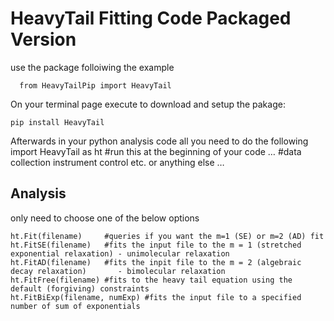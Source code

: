# HeavyTail Fitting Code Packaged Version
  use the package folloiwing the example
```
  from HeavyTailPip import HeavyTail
```

On your terminal page execute to download and setup the pakage:
```
pip install HeavyTail
```

Afterwards in your python analysis code all you need to do the following 
import HeavyTail as ht #run this at the beginning of your code
…
#data collection instrument control etc. or anything else
…
## Analysis
only need to choose one of the below options
```
ht.Fit(filename)     #queries if you want the m=1 (SE) or m=2 (AD) fit
ht.FitSE(filename)   #fits the input file to the m = 1 (stretched exponential relaxation) - unimolecular relaxation
ht.FitAD(filename)   #fits the inpit file to the m = 2 (algebraic decay relaxation)       - bimolecular relaxation
ht.FitFree(filename) #fits to the heavy tail equation using the default (forgiving) constraints
ht.FitBiExp(filename, numExp) #fits the input file to a specified number of sum of exponentials
```
